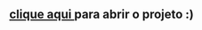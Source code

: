 ## <p><a class="link" href="https://annasilva1.github.io/Pokedex/">clique aqui </a>para abrir o projeto :)</p>
